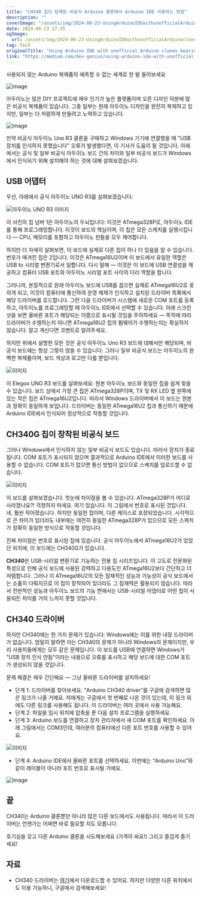 ```yaml
---
title: "CH340 칩이 탑재된 비공식 Arduino 클론에서 Arduino IDE 사용하는 방법"
description: ""
coverImage: "/assets/img/2024-06-23-UsingArduinoIDEwithunofficialArduinoclonesbearingCH340chip_0.png"
date: 2024-06-23 17:35
ogImage: 
  url: /assets/img/2024-06-23-UsingArduinoIDEwithunofficialArduinoclonesbearingCH340chip_0.png
tag: Tech
originalTitle: "Using Arduino IDE with unofficial Arduino clones bearing CH340 chip"
link: "https://medium.com/dev-genius/using-arduino-ide-with-unofficial-arduino-clones-bearing-ch340-chip-752d1b90810d"
---
```



사용되지 않는 Arduino 복제품의 예측할 수 없는 세계로 한 발 들어보세요

![image](/assets/img/2024-06-23-UsingArduinoIDEwithunofficialArduinoclonesbearingCH340chip_0.png)

아두이노는 많은 DIY 프로젝트에 매우 인기가 높은 플랫폼이며 오픈 디자인 덕분에 많은 비공식 복제품이 있습니다. 그중 일부는 원래 아두이노 디자인을 완전히 복제하고 있지만, 일부는 더 저렴하게 만들려고 노력하고 있습니다.

![image](/assets/img/2024-06-23-UsingArduinoIDEwithunofficialArduinoclonesbearingCH340chip_1.png)

<div class="content-ad"></div>

만약 비공식 아두이노 Uno R3 클론을 구매하고 Windows 기기에 연결했을 때 "USB 장치를 인식하지 못했습니다" 오류가 발생했다면, 이 기사가 도움이 될 것입니다. 아래에서는 공식 및 일부 비공식 아두이노 보드 간의 차이와 일부 비공식 보드가 Windows에서 인식되기 위해 설치해야 하는 것에 대해 살펴보겠습니다.

## USB 어댑터

우선, 아래에서 공식 아두이노 UNO R3를 살펴보겠습니다:

![아두이노 UNO R3 이미지](/assets/img/2024-06-23-UsingArduinoIDEwithunofficialArduinoclonesbearingCH340chip_2.png)

<div class="content-ad"></div>

이 사진의 칩 넘버 1은 아두이노의 두뇌입니다: 이것은 ATmega328P로, 아두이노 IDE를 통해 프로그래밍합니다. 이것이 보드의 핵심이며, 이 칩은 모든 스케치를 실행시킵니다 — CPU, 메모리를 포함하고 아두이노 핀들을 모두 제어합니다.

하지만 더 자세히 살펴보면, 이 보드에 실제로 다른 칩이 하나 더 있음을 알 수 있습니다. 번호가 매겨진 칩은 2입니다. 이것은 ATmega16U2이며 이 보드에서 유일한 역할은 USB to 시리얼 변환기로서 일합니다. 다시 말해 — 이것은 이 보드에 USB 연결성을 제공하고 컴퓨터 USB 포트와 아두이노 시리얼 포트 사이의 다리 역할을 합니다.

그러니까, 본질적으로 원래 아두이노 보드에 USB를 꼽으면 실제로 ATmega16U2로 꽂히게 되고, 이것이 컴퓨터에 통신하여 운영 체제가 인식하고 설치된 드라이버 목록에서 해당 드라이버를 로드합니다. 그런 다음 드라이버가 시스템에 새로운 COM 포트를 등록하고, 아두이노를 프로그래밍할 때 아두이노 IDE에서 선택할 수 있습니다. 아래 스크린샷을 보면 올바른 포트가 해당되는 이름으로 표시될 것임을 주의하세요 — 목적에 따라 드라이버가 수행하는지 아니면 ATmega16U2 칩의 펌웨어가 수행하는지는 확실하지 않습니다. 알고 계신다면 코멘트로 알려주세요.

<div class="content-ad"></div>

하지만 위에서 설명한 모든 것은 공식 아두이노 Uno R3 보드에 대해서만 해당되며, 비공식 보드에는 항상 그렇지 않을 수 있습니다. 그러나 일부 비공식 보드는 아두이노의 완벽한 복제품이며, 보드 색상과 로고만 다를 뿐입니다.

![이미지](/assets/img/2024-06-23-UsingArduinoIDEwithunofficialArduinoclonesbearingCH340chip_4.png)

이 Elegoo UNO R3 보드를 살펴보세요: 원본 아두이노 보드와 동일한 칩을 쉽게 찾을 수 있습니다. 보드 상에서 가장 큰 칩은 ATmega328P이며, TX 및 RX LED 옆 왼쪽에 있는 작은 칩은 ATmega16U2입니다. 따라서 Windows 드라이버에서 이 보드는 원본과 정확히 동일하게 보입니다. 드라이버는 동일한 ATmega16U2 칩과 통신하기 때문에 Arduino IDE에서 인식되어 정상적으로 작동할 것입니다.

## CH340G 칩이 장착된 비공식 보드

<div class="content-ad"></div>

그러나 Windows에서 인식하지 않는 일부 비공식 보드도 있습니다. 따라서 장치가 종료됩니다. COM 포트가 표시되지 않으며 결과적으로 Arduino IDE에서 이러한 보드를 사용할 수 없습니다. COM 포트가 없으면 통신 방법이 없으므로 스케치를 업로드할 수 없습니다.

![이미지](/assets/img/2024-06-23-UsingArduinoIDEwithunofficialArduinoclonesbearingCH340chip_5.png)

이 보드를 살펴보겠습니다. 첫눈에 차이점을 볼 수 있습니다. ATmega328P가 어디로 사라졌나요?! 걱정하지 마세요. 여기 있습니다. 이 그림에서 번호로 표시된 것입니다. 네, 훨씬 작아졌습니다. 하지만 동일한 칩이며, 다른 케이스로 포장되었습니다. 시각적으로 큰 차이가 있더라도 내부에는 여전히 동일한 ATmega328P가 있으므로 모든 스케치가 정확히 동일한 방식으로 작동할 것입니다.

진짜 차이점은 번호로 표시된 칩에 있습니다. 공식 아두이노에서 ATmega16U2가 있었던 위치에, 이 보드에는 CH340G가 있습니다.

<div class="content-ad"></div>

**CH340**은 USB-시리얼 변환기로 기능하는 전용 칩 시리즈입니다. 이 고도로 전문화된 특성으로 인해 공식 보드에 사용된 강력하고 다용도인 ATmega16U2보다 간단하고 더 저렴합니다. 그러나 이 ATmega16U2의 모든 잠재적인 성능과 가능성이 공식 보드에서는 소홀히 다뤄지므로 이 칩이 장착되어 있더라도 그 잠재력은 활용되지 않습니다. 따라서 전반적인 성능과 아두이노 보드의 기능 면에서는 USB-시리얼 어댑터로 어떤 칩이 사용되든 차이를 거의 느끼지 못할 것입니다.

## CH340 드라이버

하지만 CH340에는 한 가지 문제가 있습니다: Windows에는 이를 위한 내장 드라이버가 없습니다. 엄밀히 말하면 이는 CH340의 문제가 아니라 Windows의 문제이지만, 우리 사용자들에게는 모두 같은 문제입니다. 이 보드를 USB에 연결하면 Windows가 "USB 장치 인식 안됨"이라는 내용으로 오류를 표시하고 해당 보드에 대한 COM 포트가 생성되지 않을 것입니다.

<div class="content-ad"></div>

문제 해결은 매우 간단해요 — 그냥 올바른 드라이버를 설치하세요!

- 단계 1: 드라이버를 찾아보세요. “Arduino CH340 driver”를 구글에 검색하면 많은 링크가 나올 거예요. 저에게는 구글에서 첫 번째로 나온 것이 있는데, 이 링크 외에도 다른 링크를 사용해도 됩니다. 이 드라이버는 여러 곳에서 사용 가능해요.
- 단계 2: 파일을 임시 위치에 압축을 푼 다음 설치 프로그램을 실행하세요.
- 단계 3: Arduino 보드를 연결하고 장치 관리자에서 새 COM 포트를 확인하세요. 아래 그림에서는 COM3인데, 여러분의 컴퓨터에선 다른 포트 번호를 사용할 수 있어요.

![이미지](/assets/img/2024-06-23-UsingArduinoIDEwithunofficialArduinoclonesbearingCH340chip_7.png)

- 단계 4: Arduino IDE에서 올바른 포트를 선택하세요. 이번에는 “Arduino Uno”와 같이 레이블이 아니라 포트 번호로 표시될 거에요.

<div class="content-ad"></div>

![Image](/assets/img/2024-06-23-UsingArduinoIDEwithunofficialArduinoclonesbearingCH340chip_8.png)

## 끝

CH340는 Arduino 클론뿐만 아니라 많은 다른 보드에서도 사용됩니다. 따라서 이 드라이버는 언젠가는 어쩌면 바로 필요할 지도 모릅니다.

호기심을 갖고 다른 Arduino 클론을 시도해보세요 (가격이 싸요!) 그리고 즐겁게 즐기세요!

<div class="content-ad"></div>

## 자료

- CH340 드라이버는 [여기](https://sparks.gogo.co.nz/ch340.html)에서 다운로드할 수 있어요. 하지만 다양한 다른 위치에서도 이용 가능하니, 구글에서 검색해보세요!